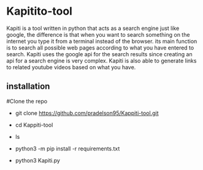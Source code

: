# Kapitito-tool

Kapiti is a tool written in python that acts as a search engine just like google, the difference is that when you want to search something on the internet you type it from a terminal instead of the browser. its main function is to search all possible web pages according to what you have entered to search. Kapiti uses the google api for the search results since creating an api for a search engine is very complex. Kapiti is also able to generate links to related youtube videos based on what you have.

## installation

#Clone the repo

- git clone https://github.com/pradelson95/Kappiti-tool.git

- cd Kappiti-tool

- ls

- python3 -m pip install -r requirements.txt

- python3 Kapiti.py
